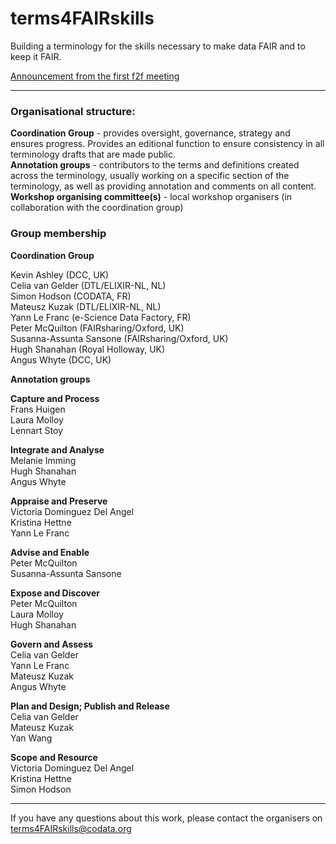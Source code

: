 # terms4FAIRskills

Building a terminology for the skills necessary to make data FAIR and to keep it FAIR.

[Announcement from the first f2f meeting](https://terms4fairskills.github.io/Announcement.html)

---

### Organisational structure:  

**Coordination Group** - provides oversight, governance, strategy and ensures progress. Provides an editional function to ensure consistency in all terminology drafts that are made public.  
**Annotation groups** - contributors to the terms and definitions created across the terminology, usually working on a specific section of the terminology, as well as providing annotation and comments on all content.  
**Workshop organising committee(s)** - local workshop organisers (in collaboration with the coordination group)  

### Group membership  

**Coordination Group**  

Kevin Ashley (DCC, UK)  
Celia van Gelder (DTL/ELIXIR-NL, NL)  
Simon Hodson (CODATA, FR)  
Mateusz Kuzak (DTL/ELIXIR-NL, NL)  
Yann Le Franc (e-Science Data Factory, FR)  
Peter McQuilton (FAIRsharing/Oxford, UK)  
Susanna-Assunta Sansone (FAIRsharing/Oxford, UK)  
Hugh Shanahan (Royal Holloway, UK)  
Angus Whyte (DCC, UK)  

**Annotation groups**  

**Capture and Process**  
Frans Huigen  
Laura Molloy    
Lennart Stoy  

**Integrate and Analyse**  
Melanie Imming  
Hugh Shanahan  
Angus Whyte  

**Appraise and Preserve**  
Victoria Dominguez Del Angel  
Kristina Hettne  
Yann Le Franc  

**Advise and Enable**  
Peter McQuilton  
Susanna-Assunta Sansone  

**Expose and Discover**  
Peter McQuilton  
Laura Molloy  
Hugh Shanahan  

**Govern and Assess**  
Celia van Gelder  
Yann Le Franc  
Mateusz Kuzak  
Angus Whyte  

**Plan and Design; Publish and Release**  
Celia van Gelder  
Mateusz Kuzak  
Yan Wang  

**Scope and Resource**  
Victoria Dominguez Del Angel  
Kristina Hettne  
Simon Hodson  

---

If you have any questions about this work, please contact the organisers on [terms4FAIRskills@codata.org](mailto:terms4FAIRskills@codata.org)
